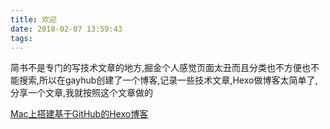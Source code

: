 ```yaml
---
title: 欢迎
date: 2018-02-07 13:59:43
tags:
---
```


简书不是专门的写技术文章的地方,掘金个人感觉页面太丑而且分类也不方便也不能搜索,所以在gayhub创建了一个博客,记录一些技术文章,Hexo做博客太简单了,分享一个文章,我就按照这个文章做的
<!--more-->

[Mac上搭建基于GitHub的Hexo博客](http://gonghonglou.com/2016/02/03/firstblog/)